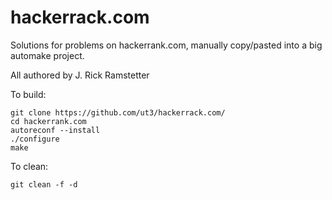 # hackerrack.com
Solutions for problems on hackerrank.com, manually copy/pasted into a big automake project.

All authored by J. Rick Ramstetter

To build:

	git clone https://github.com/ut3/hackerrack.com/
	cd hackerrank.com
	autoreconf --install
	./configure
	make

To clean:

	git clean -f -d 
